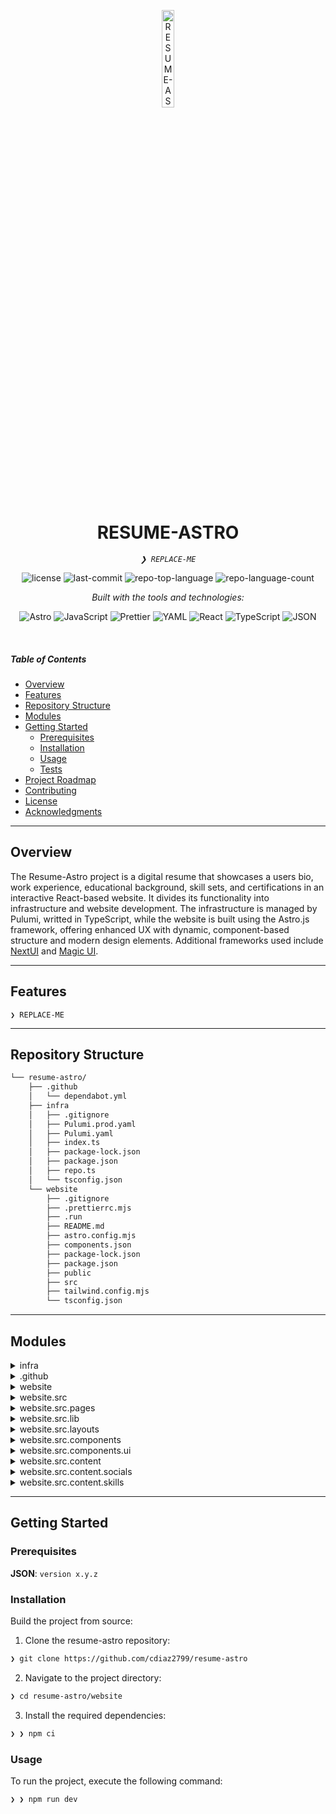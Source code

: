 <p align="center">
  <img src="https://cdn-icons-png.flaticon.com/512/6295/6295417.png" width="20%" alt="RESUME-ASTRO-logo">
</p>
<p align="center">
    <h1 align="center">RESUME-ASTRO</h1>
</p>
<p align="center">
    <em><code>❯ REPLACE-ME</code></em>
</p>
<p align="center">
	<img src="https://img.shields.io/github/license/cdiaz2799/resume-astro?style=for-the-badge&logo=opensourceinitiative&logoColor=white&color=0080ff" alt="license">
	<img src="https://img.shields.io/github/last-commit/cdiaz2799/resume-astro?style=for-the-badge&logo=git&logoColor=white&color=0080ff" alt="last-commit">
	<img src="https://img.shields.io/github/languages/top/cdiaz2799/resume-astro?style=for-the-badge&color=0080ff" alt="repo-top-language">
	<img src="https://img.shields.io/github/languages/count/cdiaz2799/resume-astro?style=for-the-badge&color=0080ff" alt="repo-language-count">
</p>
<p align="center">
		<em>Built with the tools and technologies:</em>
</p>
<p align="center">
	<img src="https://img.shields.io/badge/Astro-FF5D01.svg?style=for-the-badge&logo=Astro&logoColor=white" alt="Astro">
	<img src="https://img.shields.io/badge/JavaScript-F7DF1E.svg?style=for-the-badge&logo=JavaScript&logoColor=black" alt="JavaScript">
	<img src="https://img.shields.io/badge/Prettier-F7B93E.svg?style=for-the-badge&logo=Prettier&logoColor=black" alt="Prettier">
	<img src="https://img.shields.io/badge/YAML-CB171E.svg?style=for-the-badge&logo=YAML&logoColor=white" alt="YAML">
	<img src="https://img.shields.io/badge/React-61DAFB.svg?style=for-the-badge&logo=React&logoColor=black" alt="React">
	<img src="https://img.shields.io/badge/TypeScript-3178C6.svg?style=for-the-badge&logo=TypeScript&logoColor=white" alt="TypeScript">
	<img src="https://img.shields.io/badge/JSON-000000.svg?style=for-the-badge&logo=JSON&logoColor=white" alt="JSON">
</p>

<br>

#####  Table of Contents

- [ Overview](#-overview)
- [ Features](#-features)
- [ Repository Structure](#-repository-structure)
- [ Modules](#-modules)
- [ Getting Started](#-getting-started)
    - [ Prerequisites](#-prerequisites)
    - [ Installation](#-installation)
    - [ Usage](#-usage)
    - [ Tests](#-tests)
- [ Project Roadmap](#-project-roadmap)
- [ Contributing](#-contributing)
- [ License](#-license)
- [ Acknowledgments](#-acknowledgments)

---

##  Overview

The Resume-Astro project is a digital resume that showcases a users bio, work experience, educational background, skill sets, and certifications in an interactive React-based website. It divides its functionality into infrastructure and website development.
The infrastructure is managed by Pulumi, writted in TypeScript, while the website is built using the Astro.js framework, offering enhanced UX with dynamic, component-based structure and modern design elements. Additional frameworks used include [NextUI](https://nextui.org/) and [Magic UI](https://magicui.design/).

---

##  Features

<code>❯ REPLACE-ME</code>

---

##  Repository Structure

```sh
└── resume-astro/
    ├── .github
    │   └── dependabot.yml
    ├── infra
    │   ├── .gitignore
    │   ├── Pulumi.prod.yaml
    │   ├── Pulumi.yaml
    │   ├── index.ts
    │   ├── package-lock.json
    │   ├── package.json
    │   ├── repo.ts
    │   └── tsconfig.json
    └── website
        ├── .gitignore
        ├── .prettierrc.mjs
        ├── .run
        ├── README.md
        ├── astro.config.mjs
        ├── components.json
        ├── package-lock.json
        ├── package.json
        ├── public
        ├── src
        ├── tailwind.config.mjs
        └── tsconfig.json
```

---

##  Modules

<details closed><summary>infra</summary>

| File | Summary |
| --- | --- |
| [package.json](https://github.com/cdiaz2799/resume-astro/blob/main/infra/package.json) | Defines development and production dependencies for the resume-astro infrastructure, specifying required packages for cloud-based management and interactions via Pulumi, typescript for static type-checking, and Node.js typescript definitions for development environment compatibility. |
| [Pulumi.yaml](https://github.com/cdiaz2799/resume-astro/blob/main/infra/Pulumi.yaml) | The Pulumi.yaml within the infra directory centralizes configuration settings for the Pulumi, a popular Infrastructure as Code (IaC) tool. By designating the runtime as Node.js, it sets up the environment for the resume.cdiaz.cloud project, laying groundwork for infrastructure deployments. |
| [tsconfig.json](https://github.com/cdiaz2799/resume-astro/blob/main/infra/tsconfig.json) | Ensures robust and reliable TypeScript compilation for the application logic of the resume-astro project in the infra directory. It mandates strict typing, ES2020 compatibility, Node module resolution, and enforcement of best practices like consistent file naming and explicit return statements. |
| [repo.ts](https://github.com/cdiaz2799/resume-astro/blob/main/infra/repo.ts) | Repo.ts in the infra directory enables infrastructure management, playing a pivotal role in the setup, configuration, and deployment of the resume-astro project. It is integral to the repository's architecture by defining the necessities for a production-ready application environment. |
| [package-lock.json](https://github.com/cdiaz2799/resume-astro/blob/main/infra/package-lock.json) | Provide a resume-based website and handle its infrastructure. The repository is primarily segregated into two components: infra' and website.The infra component manages the infrastructure of the application. It uses Pulumi, a modern infrastructure as code (IaC) platform, to provision and manage cloud infrastructure resources. The index.ts and repo.ts are crucial here, orchestrating configuration and deployment tasks, which are declared in the Pulumi.yaml and Pulumi.prod.yaml files.On the other hand, the website component focuses on executing the frontend of the project. It utilizes Astro, a front-end framework, to build the website. Important files in this section include astro.config.mjs, which contains Astro-specific configuration settings, components.json for defining reusable components, and the src directory, hosting the source code for the website's pages. Overall, this repository effectively separates concerns between application infrastructure and website development, allowing for a streamlined workflow and simplified maintenance. |
| [index.ts](https://github.com/cdiaz2799/resume-astro/blob/main/infra/index.ts) | Infra/index.ts establishes a GitHub repository and integrates it with Cloudflare services for website hosting and DNS management. It configures repository features, sets up Cloudflare Pages for continuous deployment from the repository, and creates DNS records for the deployed website on Cloudflare. |
| [Pulumi.prod.yaml](https://github.com/cdiaz2799/resume-astro/blob/main/infra/Pulumi.prod.yaml) | Defines configuration settings specific for the production environment in the resume-astro repository. It outlines destination URL, repository name, and the associated environment for deploying a personal resume on Google Cloud Platform with Cloudflare. |

</details>

<details closed><summary>.github</summary>

| File | Summary |
| --- | --- |
| [dependabot.yml](https://github.com/cdiaz2799/resume-astro/blob/main/.github/dependabot.yml) | Dependabot.yml in the.github directory orchestrates weekly automated checks for npm package updates, ensuring that the resume-astro repository stays current with its dependencies. This contributes to maintaining code quality and security within the project. |

</details>

<details closed><summary>website</summary>

| File | Summary |
| --- | --- |
| [components.json](https://github.com/cdiaz2799/resume-astro/blob/main/website/components.json) | Components.json configures the websites visual styling and path aliases. It sets the design style, enables TypeScript usage, configures Tailwind CSS with a base color and CSS variables, and defines path aliases for streamlined imports. Notably, it supports the new-york' style from the UI schema. |
| [.prettierrc.mjs](https://github.com/cdiaz2799/resume-astro/blob/main/website/.prettierrc.mjs) | Enhances code formatting in the website directory by utilizing the prettier-plugin-astro. Specifically targets.astro files and applies the astro parser for clean, organized and error-free codes. This contributes to more efficient and effective collaboration within the open-source project. |
| [package.json](https://github.com/cdiaz2799/resume-astro/blob/main/website/package.json) | Website/package.json serves as the roadmap detailing the mandatory dependencies and scripts for the web application in the resume-astro repository. It configures critical operations like development, build, and preview processes, while managing the versioning of the various JavaScript libraries used in the project. |
| [tsconfig.json](https://github.com/cdiaz2799/resume-astro/blob/main/website/tsconfig.json) | Defines TypeScript configuration settings for the website section of the resume-astro project. It sets fundamental compiler options, determining how JSX and imports are handled, and establishes project-specific paths for easier module referencing. |
| [package-lock.json](https://github.com/cdiaz2799/resume-astro/blob/main/website/package-lock.json) | The infra' folder and the website folder. The infra folder, judging by its contents and files like Pulumi.prod.yaml, Pulumi.yaml, package.json, and index.ts, seems to provide the infrastructure setup for the project. It likely handles the configuration and deployment of the project in various environments.On the other hand, the website folder appears to hold the code for the actual website. Files like astro.config.mjs suggest that this project is built using the Astro.js framework. The README.md might be providing essential information about the project, its structure, and how to run or contribute to it.In essence, this structure underscores a clear separation of concerns, with the infrastructure and actual website logic distinctly isolated. This approach allows for scalable and maintainable development, where infrastructure-related changes do not directly affect the websites code and vice versa. |
| [astro.config.mjs](https://github.com/cdiaz2799/resume-astro/blob/main/website/astro.config.mjs) | Astro.config.mjs configures the website sub-module in the resume-astro repository. It defines the site's URL, integrates react, tailwind, sitemap, and astro-page-insight plugins, and sets the base styles for tailwind to false. |
| [tailwind.config.mjs](https://github.com/cdiaz2799/resume-astro/blob/main/website/tailwind.config.mjs) | Tailwind.config.mjs configures Tailwind CSS for the website, specifying the content files, theme extensions, animations, and plugins. It uses a dark theme by default and supports animations from the tailwindcss-animate package. This configuration unit profoundly impacts the appearance and user interaction on the site. |

</details>

<details closed><summary>website.src</summary>

| File | Summary |
| --- | --- |
| [env.d.ts](https://github.com/cdiaz2799/resume-astro/blob/main/website/src/env.d.ts) | Expands the typing environment for the website module with external references, enhancing TypeScripts understanding of custom definitions present in the Astro types file, thereby reinforcing type safety across the project. |
| [globals.css](https://github.com/cdiaz2799/resume-astro/blob/main/website/src/globals.css) | Defines the base, component, and utility styles for the resume-astro web application. It sets global CSS variables for themes, such as background, foreground, card, primary, secondary, and border. In addition, it structures the body styling with layered CSS approach. |

</details>

<details closed><summary>website.src.pages</summary>

| File | Summary |
| --- | --- |
| [index.astro](https://github.com/cdiaz2799/resume-astro/blob/main/website/src/pages/index.astro) | Architects a digital resume for user Christian Diaz. The code dynamically generates the resume's sections (Introduction, About, Work Experience, Education, Certifications, Skills) using modular components and content stored in collections, sorted as necessary. It also manages visual details like fade effects. |
| [robots.txt.ts](https://github.com/cdiaz2799/resume-astro/blob/main/website/src/pages/robots.txt.ts) | Generates a `robots.txt` file for the website, defining rules for web crawlers and indicating the location of the sitemap. This contributes to SEO optimization by guiding search engines towards desired site content. |

</details>

<details closed><summary>website.src.lib</summary>

| File | Summary |
| --- | --- |
| [utils.ts](https://github.com/cdiaz2799/resume-astro/blob/main/website/src/lib/utils.ts) | Leverages the power of tailwind-merge and clsx libraries for class composition in the resume-astro project's website component. Facilitates cleaner and efficient style management by delegating class merging and toggling to a dedicated function. |

</details>

<details closed><summary>website.src.layouts</summary>

| File | Summary |
| --- | --- |
| [Base.astro](https://github.com/cdiaz2799/resume-astro/blob/main/website/src/layouts/Base.astro) | Provides the base layout for the website module of the resume-astro repository. It imports the NavBar component, fetches social media links, defines global styles, and sets up fundamental HTML structure. It also configures sitemap linking and supports dynamic page titling. |

</details>

<details closed><summary>website.src.components</summary>

| File | Summary |
| --- | --- |
| [Education.jsx](https://github.com/cdiaz2799/resume-astro/blob/main/website/src/components/Education.jsx) | EducationCards showcases individual users educational backgrounds in an accordion-style interface. Leveraging the Next UI library, it dynamically displays school names, majors, and summaries while featuring school logos as avatars. This component enriches the resume-astro' project's user-centric and interactive design. |
| [Intro.astro](https://github.com/cdiaz2799/resume-astro/blob/main/website/src/components/Intro.astro) | Integrates an interactive introduction component into the `resume-astro` repositorys website. It utilizes imported modules to animate an introductory section, displaying the users name with a waving emoji and rotating titles. The animations occur with a configurable delay to enhance user experience. |
| [ExperienceItem.jsx](https://github.com/cdiaz2799/resume-astro/blob/main/website/src/components/ExperienceItem.jsx) | ExperienceItem.jsx generates an interactive, accordion-style display of work experiences in the website. This component fetches data like company name, logo, role, and tenure to provide a detailed, visually appealing overview of an individuals professional journey. |
| [About.astro](https://github.com/cdiaz2799/resume-astro/blob/main/website/src/components/About.astro) | Leverages Astros server-side rendering features to dynamically fetch and present a bio section in the About' part of the resume website. It integrates a blur fade effect for component loading, with delays adjustable via props, enhancing the user experience with smooth visual transitions. |
| [Education.astro](https://github.com/cdiaz2799/resume-astro/blob/main/website/src/components/Education.astro) | Highlights educational details on the resume-astro website, incorporating visual effects through BlurFade for engaging presentation. Utilizes EducationCards component to display education-specific content while providing customization through input properties like fade_delay and education_items. |
| [Skills.jsx](https://github.com/cdiaz2799/resume-astro/blob/main/website/src/components/Skills.jsx) | SkillsDisplay within Skills.jsx, situated in the website/src/components directory, renders a visual representation of skills grouped according to their proficiency levels. With tailored color-coding per skill level, it provides a clear and engaging overview of the skill sets in the Astro-based resume website. |
| [Skills.astro](https://github.com/cdiaz2799/resume-astro/blob/main/website/src/components/Skills.astro) | Generates a dynamic Skills section on the website, fetching and displaying skill data in distinct groups. It employs a BlurFade effect, delaying the appearance of each skill group for enhanced user interaction. Ensures seamless integration within the larger resume-astro repository. |
| [Work.astro](https://github.com/cdiaz2799/resume-astro/blob/main/website/src/components/Work.astro) | Enriches the resume website with a dynamic Work Experience section, utilizing imported components like BlurFade for animations and Experience to detail each piece of work experience. The level of interactivity and visual delay are tailored using passed properties. |
| [NavBar.jsx](https://github.com/cdiaz2799/resume-astro/blob/main/website/src/components/NavBar.jsx) | NavBar.jsx is a key component rendering the navigation bar for the website in the resume-astro repository. It features a brand link, home and resume links, and optional social media icons. This component is crucial to user navigation and accessibility across the site, enhancing overall user experience. |
| [CertCard.jsx](https://github.com/cdiaz2799/resume-astro/blob/main/website/src/components/CertCard.jsx) | CertCard.jsx in the website/src/components folder provides an interactive card interface for displaying certification details. It leverages components from the @nextui-org/react library to create a pressable card with data like issuer, skills, issuance status and provides a detailed view on hover. |
| [Certs.astro](https://github.com/cdiaz2799/resume-astro/blob/main/website/src/components/Certs.astro) | Generates the Certifications section of the resume website, utilizing a blurred fade-in effect and dynamically loading certification cards from provided data. The module leverages the reusable UI components, BlurFade and CertCard, to establish a responsive and interactive viewing experience. |
| [CertDetailCard.jsx](https://github.com/cdiaz2799/resume-astro/blob/main/website/src/components/CertDetailCard.jsx) | CertDetailCard.jsx generates a customizable card component that visually represents certification details in the web application. It structures specific information like the title, issuer, summary, skills, issuance date, and a validation link, creating an intuitive and engaging user interface for each certification entry. |

</details>

<details closed><summary>website.src.components.ui</summary>

| File | Summary |
| --- | --- |
| [word-rotate.tsx](https://github.com/cdiaz2799/resume-astro/blob/main/website/src/components/ui/word-rotate.tsx) | Within the resume-astro repository structure, the word-rotate.tsx interface, located in the website/src/components/ui/ directory, enables dynamic text rotation in the user interface. It manages a list of words, rotates them at a set duration, and applies custom animations using the Framer Motion library. |
| [blur-fade.tsx](https://github.com/cdiaz2799/resume-astro/blob/main/website/src/components/ui/blur-fade.tsx) | BlurFade in the website/src/components/ui/ directory serves as an animation utility within the resume-astro repository. It employs Framer Motion to provide a blurred fading effect to designated components, with customizable variables such as duration, delay, blur, and more enhancing its adaptation capabilities. |
| [accordion.tsx](https://github.com/cdiaz2799/resume-astro/blob/main/website/src/components/ui/accordion.tsx) | In the broader context of the resume-astro repository, the accordion.tsx under website/src/components/ui provides a collapsible accordion component. It leverages Radix UI primitives to create expandable sections with customizable headers and content, offering a key interactive element for the user interface of the website. |

</details>

<details closed><summary>website.src.content</summary>

| File | Summary |
| --- | --- |
| [config.ts](https://github.com/cdiaz2799/resume-astro/blob/main/website/src/content/config.ts) | Defines content and data collections such as bio, experience, education, certifications, socials, and skills for a resume website. It outlines the schema for each collection, ensuring the structure and validation of the data it holds, contributing to greater ease in managing website content. |

</details>

<details closed><summary>website.src.content.socials</summary>

| File | Summary |
| --- | --- |
| [github.json](https://github.com/cdiaz2799/resume-astro/blob/main/website/src/content/socials/github.json) | Maps the GitHub social element for the resume-astro website, defining the schema, social media name, associated link, and the logo icon to be used. Supports the personalization of website components and linkage configuration. |
| [linkedin.json](https://github.com/cdiaz2799/resume-astro/blob/main/website/src/content/socials/linkedin.json) | Integrates LinkedIn socials into the resume-astro repository, linking to a specific LinkedIn profile and displaying the LinkedIn logo icon. This is defined within the website's source content under socials, adhering to a pre-defined schema located in the.astro directory. |

</details>

<details closed><summary>website.src.content.skills</summary>

| File | Summary |
| --- | --- |
| [skills.yaml](https://github.com/cdiaz2799/resume-astro/blob/main/website/src/content/skills/skills.yaml) | Establishes a detailed specification of professional skills within the resume-focused website. The data dictates the presentation of various proficiencies grouped by categories such as Cloud Infrastructure, Serverless, and CI/CD, enhancing the users qualitative career overview. |

</details>

---

##  Getting Started

###  Prerequisites

**JSON**: `version x.y.z`

###  Installation

Build the project from source:

1. Clone the resume-astro repository:
```sh
❯ git clone https://github.com/cdiaz2799/resume-astro
```

2. Navigate to the project directory:
```sh
❯ cd resume-astro/website
```

3. Install the required dependencies:
```sh
❯ ❯ npm ci
```

###  Usage

To run the project, execute the following command:

```sh
❯ ❯ npm run dev
```
